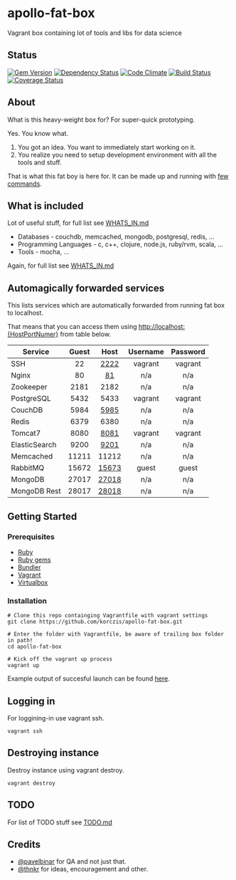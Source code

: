 # apollo-fat-box

Vagrant box containing lot of tools and libs for data science

## Status

[![Gem Version](https://badge.fury.io/rb/apollon.png)](http://badge.fury.io/rb/apollon)
[![Dependency Status](https://gemnasium.com/korczis/apollon.png)](https://gemnasium.com/korczis/apollon)
[![Code Climate](https://codeclimate.com/github/korczis/apollon.png)](https://codeclimate.com/github/korczis/apollon)
[![Build Status](https://travis-ci.org/korczis/apollon.png)](https://travis-ci.org/korczis/apollon)
[![Coverage Status](https://coveralls.io/repos/korczis/apollon/badge.png)](https://coveralls.io/r/korczis/apollon)

## About

What is this heavy-weight box for? For super-quick prototyping. 

Yes. You know what.

1. You got an idea. You want to immediately start working on it. 
2. You realize you need to setup development environment with all the tools and stuff.

That is what this fat boy is here for.
It can be made up and running with [few commands](https://github.com/korczis/apollo-fat-box#getting-started).

## What is included

Lot of useful stuff, for full list see [WHATS_IN.md](https://github.com/korczis/apollo-fat-box/blob/master/WHATS_IN.md)

- Databases - couchdb, memcached, mongodb, postgresql, redis, ...
- Programming Languages - c, c++, clojure, node.js, ruby/rvm, scala, ...
- Tools - mocha, ...

Again, for full list see [WHATS_IN.md](https://github.com/korczis/apollo-fat-box/blob/master/WHATS_IN.md)

## Automagically forwarded services

This lists services which are automatically forwarded from running fat box to localhost.

That means that you can access them using [http://localhost:{HostPortNumer}](http://localhost:{HostPortNumer}) from table below.

| Service       | Guest  | Host                            | Username | Password |
| --------------|:------:|:-------------------------------:|:--------:|:--------:|
| SSH           | 22     | [2222](ssh://localhost:2222)    | vagrant  | vagrant  |
| Nginx         | 80     | [81](http://localhost:81)       | n/a      | n/a      |
| Zookeeper     | 2181   | 2182                            | n/a      | n/a      |
| PostgreSQL    | 5432   | 5433                            | vagrant  | vagrant  |
| CouchDB       | 5984   | [5985](http://localhost:5985)   | n/a      | n/a      |
| Redis         | 6379   | 6380                            | n/a      | n/a      |
| Tomcat7       | 8080   | [8081](http://localhost:8081)   | vagrant  | vagrant  |
| ElasticSearch | 9200   | [9201](http://localhost:9201)   | n/a      | n/a      |
| Memcached     | 11211  | 11212                           | n/a      | n/a      |
| RabbitMQ      | 15672  | [15673](http://localhost:15673) | guest    | guest    |
| MongoDB       | 27017  | [27018](http://localhost:27018) | n/a      | n/a      |
| MongoDB Rest  | 28017  | [28018](http://localhost:28018) | n/a      | n/a      |

## Getting Started

### Prerequisites

- [Ruby](https://www.ruby-lang.org/en/)
- [Ruby gems](https://rubygems.org/pages/download)
- [Bundler](http://bundler.io/)
- [Vagrant](https://www.vagrantup.com/downloads.html)
- [Virtualbox](https://www.virtualbox.org/wiki/Downloads)

### Installation

```
# Clone this repo containging Vagrantfile with vagrant settings
git clone https://github.com/korczis/apollo-fat-box.git

# Enter the folder with Vagrantfile, be aware of trailing box folder in path!
cd apollo-fat-box

# Kick off the vagrant up process
vagrant up
```

Example output of succesful launch can be found [here](https://gist.github.com/korczis/4789d566361b095f2e73).

## Logging in

For loggining-in use vagrant ssh.

```
vagrant ssh
```

## Destroying instance 

Destroy instance using vagrant destroy.

```
vagrant destroy
```

## TODO

For list of TODO stuff see [TODO.md](https://github.com/korczis/apollo-fat-box/blob/master/TODO.md)

## Credits

- [@pavelbinar](https://github.com/pavelbinar) for QA and not just that.
- [@thnkr](https://github.com/thnkr/) for ideas, encouragement and other.
